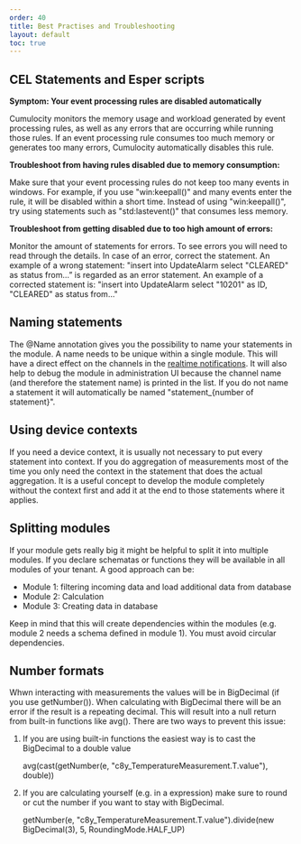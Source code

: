 ```yaml
---
order: 40
title: Best Practises and Troubleshooting
layout: default
toc: true
---
```


## CEL Statements and Esper scripts

**Symptom: Your event processing rules are disabled automatically**

Cumulocity monitors the memory usage and workload generated by event processing rules, as well as any errors that are occurring while running those rules. If an event processing rule consumes too much memory or generates too many errors, Cumulocity automatically disables this rule.

**Troubleshoot from having rules disabled due to memory consumption:**

Make sure that your event processing rules do not keep too many events in windows. For example, if you use "win:keepall()" and many events enter the rule, it will be disabled within a short time. Instead of using "win:keepall()", try using statements such as "std:lastevent()" that consumes less memory. 

**Troubleshoot from getting disabled due to too high amount of errors:**

Monitor the amount of statements for errors. To see errors you will need to read through the details. In case of an error, correct the statement. 
An example of a wrong statement: "insert into UpdateAlarm select "CLEARED" as status from...” is regarded as an error statement.
An example of a corrected statement is: "insert into UpdateAlarm select "10201" as ID, "CLEARED" as status from..."


## Naming statements

The @Name annotation gives you the possibility to name your statements in the module. A name needs to be unique within a single module.
This will have a direct effect on the channels in the [realtime notifications](/guides/reference/real-time-statements/#notifications).
It will also help to debug the module in administration UI because the channel name (and therefore the statement name) is printed in the list.
If you do not name a statement it will automatically be named "statement_{number of statement}".

## Using device contexts

If you need a device context, it is usually not necessary to put every statement into context.
If you do aggregation of measurements most of the time you only need the context in the statement that does the actual aggregation.
It is a useful concept to develop the module completely without the context first and add it at the end to those statements where it applies.

## Splitting modules

If your module gets really big it might be helpful to split it into multiple modules.
If you declare schematas or functions they will be available in all modules of your tenant.
A good approach can be:

* Module 1: filtering incoming data and load additional data from database
* Module 2: Calculation
* Module 3: Creating data in database

Keep in mind that this will create dependencies within the modules (e.g. module 2 needs a schema defined in module 1). You must avoid circular dependencies.

## Number formats

Whwn interacting with measurements the values will be in BigDecimal (if you use getNumber()).
When calculating with BigDecimal there will be an error if the result is a repeating decimal. This will result into a null return from built-in functions like avg().
There are two ways to prevent this issue:

1. If you are using built-in functions the easiest way is to cast the BigDecimal to a double value

    avg(cast(getNumber(e, "c8y_TemperatureMeasurement.T.value"), double))

2. If you are calculating yourself (e.g. in a expression) make sure to round or cut the number if you want to stay with BigDecimal.

    getNumber(e, "c8y_TemperatureMeasurement.T.value").divide(new BigDecimal(3), 5, RoundingMode.HALF_UP)
